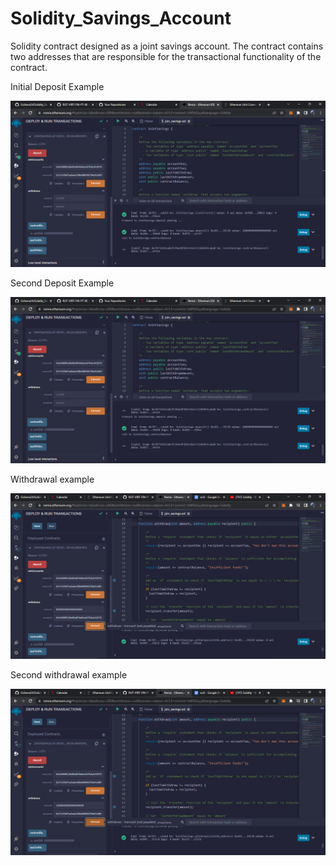 # Solidity_Savings_Account

Solidity contract designed as a joint savings account. The contract contains two addresses that are responsible for the transactional functionality of the contract.


Initial Deposit Example

![](https://github.com/Gsilvera24/Solidity_Savings_Account/blob/main/first_deposit.png)

Second Deposit Example

![](https://github.com/Gsilvera24/Solidity_Savings_Account/blob/main/second_deposit.png)

Withdrawal example

![](https://github.com/Gsilvera24/Solidity_Savings_Account/blob/main/first_withdraw.png)

Second withdrawal example

![](https://github.com/Gsilvera24/Solidity_Savings_Account/blob/main/second_withdraw.png)
